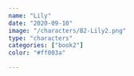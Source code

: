 ```yaml
---
name: "Lily"
date: "2020-09-10"
image: "/characters/B2-Lily2.png"
type: "characters"
categories: ["book2"]
color: "#ff003a"

---
```


